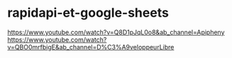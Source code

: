 # rapidapi-et-google-sheets

https://www.youtube.com/watch?v=Q8D1pJqL0o8&ab_channel=Apipheny
https://www.youtube.com/watch?v=QBO0mrfbigE&ab_channel=D%C3%A9veloppeurLibre

